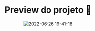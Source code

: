  <div align="center">

# Preview do projeto 🤩

![2022-06-26 19-41-18](https://user-images.githubusercontent.com/101990719/175837335-46d62327-a7e9-401d-98ba-eaf407a61d77.gif)

</div>
